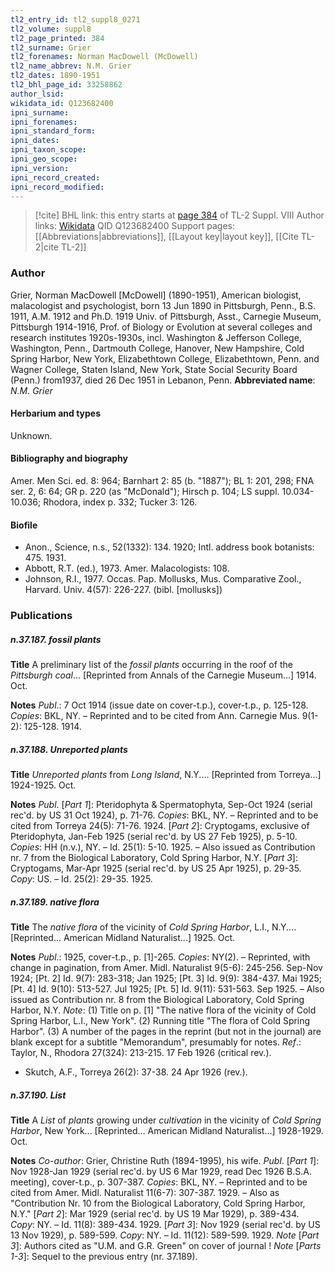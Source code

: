 ```yaml
---
tl2_entry_id: tl2_suppl8_0271
tl2_volume: suppl8
tl2_page_printed: 384
tl2_surname: Grier
tl2_forenames: Norman MacDowell (McDowell)
tl2_name_abbrev: N.M. Grier
tl2_dates: 1890-1951
tl2_bhl_page_id: 33258862
author_lsid: 
wikidata_id: Q123682400
ipni_surname: 
ipni_forenames: 
ipni_standard_form: 
ipni_dates: 
ipni_taxon_scope: 
ipni_geo_scope: 
ipni_version: 
ipni_record_created: 
ipni_record_modified:
---
```


> [!cite] BHL link: this entry starts at [page 384](https://www.biodiversitylibrary.org/page/33258862) of TL-2 Suppl. VIII
> Author links: [Wikidata](https://www.wikidata.org/wiki/Q123682400) QID Q123682400
> Support pages: [[Abbreviations|abbreviations]], [[Layout key|layout key]], [[Cite TL-2|cite TL-2]]

### Author

Grier, Norman MacDowell \[McDowell\] (1890-1951), American biologist, malacologist and psychologist, born 13 Jun 1890 in Pittsburgh, Penn., B.S. 1911, A.M. 1912 and Ph.D. 1919 Univ. of Pittsburgh, Asst., Carnegie Museum, Pittsburgh 1914-1916, Prof. of Biology or Evolution at several colleges and research institutes 1920s-1930s, incl. Washington & Jefferson College, Washington, Penn., Dartmouth College, Hanover, New Hampshire, Cold Spring Harbor, New York, Elizabethtown College, Elizabethtown, Penn. and Wagner College, Staten Island, New York, State Social Security Board (Penn.) from1937, died 26 Dec 1951 in Lebanon, Penn. 
**Abbreviated name**: *N.M. Grier*

#### Herbarium and types

Unknown.

#### Bibliography and biography

Amer. Men Sci. ed. 8: 964; Barnhart 2: 85 (b. "1887"); BL 1: 201, 298; FNA ser. 2, 6: 64; GR p. 220 (as "McDonald"); Hirsch p. 104; LS suppl. 10.034-10.036; Rhodora, index p. 332; Tucker 3: 126.

#### Biofile

- Anon., Science, n.s., 52(1332): 134. 1920; Intl. address book botanists: 475. 1931.
- Abbott, R.T. (ed.), 1973. Amer. Malacologists: 108.
- Johnson, R.I., 1977. Occas. Pap. Mollusks, Mus. Comparative Zool., Harvard. Univ. 4(57): 226-227. (bibl. \[mollusks\])

### Publications

##### n.37.187. fossil plants

**Title**
A preliminary list of the *fossil plants* occurring in the roof of the *Pittsburgh coal*... \[Reprinted from Annals of the Carnegie Museum...\] 1914. Oct.

**Notes**
*Publ*.: 7 Oct 1914 (issue date on cover-t.p.), cover-t.p., p. 125-128. *Copies*: BKL, NY. – Reprinted and to be cited from Ann. Carnegie Mus. 9(1-2): 125-128. 1914.

##### n.37.188. Unreported plants

**Title**
*Unreported plants* from *Long Island*, N.Y.... \[Reprinted from Torreya...\] 1924-1925. Oct.

**Notes**
*Publ*. \[*Part 1*\]: Pteridophyta & Spermatophyta, Sep-Oct 1924 (serial rec'd. by US 31 Oct 1924), p. 71-76. *Copies*: BKL, NY. – Reprinted and to be cited from Torreya 24(5): 71-76. 1924.
\[*Part 2*\]: Cryptogams, exclusive of Pteridophyta, Jan-Feb 1925 (serial rec'd. by US 27 Feb 1925), p. 5-10. *Copies*: HH (n.v.), NY. – Id. 25(1): 5-10. 1925. – Also issued as Contribution nr. 7 from the Biological Laboratory, Cold Spring Harbor, N.Y.
\[*Part 3*\]: Cryptogams, Mar-Apr 1925 (serial rec'd. by US 25 Apr 1925), p. 29-35. *Copy*: US. – Id. 25(2): 29-35. 1925.

##### n.37.189. native flora

**Title**
The *native flora* of the vicinity of *Cold Spring Harbor*, L.I., N.Y.... \[Reprinted... American Midland Naturalist...\] 1925. Oct.

**Notes**
*Publ*.: 1925, cover-t.p., p. \[1\]-265. *Copies*: NY(2). – Reprinted, with change in pagination, from Amer. Midl. Naturalist 9(5-6): 245-256. Sep-Nov 1924; \[Pt. 2\] Id. 9(7): 283-318; Jan 1925; \[Pt. 3\] Id. 9(9): 384-437. Mai 1925; \[Pt. 4\] Id. 9(10): 513-527. Jul 1925; \[Pt. 5\] Id. 9(11): 531-563. Sep 1925. – Also issued as Contribution nr. 8 from the Biological Laboratory, Cold Spring Harbor, N.Y.
*Note*: (1) Title on p. \[1\] "The native flora of the vicinity of Cold Spring Harbor, L.I., New York". (2) Running title "The flora of Cold Spring Harbor". (3) A number of the pages in the reprint (but not in the journal) are blank except for a subtitle "Memorandum", presumably for notes.
*Ref*.: Taylor, N., Rhodora 27(324): 213-215. 17 Feb 1926 (critical rev.).
- Skutch, A.F., Torreya 26(2): 37-38. 24 Apr 1926 (rev.).

##### n.37.190. List

**Title**
A *List* of *plants* growing under *cultivation* in the vicinity of *Cold Spring Harbor*, New York... \[Reprinted... American Midland Naturalist...\] 1928-1929. Oct.

**Notes**
*Co-author*: Grier, Christine Ruth (1894-1995), his wife.
*Publ*. \[*Part 1*\]: Nov 1928-Jan 1929 (serial rec'd. by US 6 Mar 1929, read Dec 1926 B.S.A. meeting), cover-t.p., p. 307-387. *Copies*: BKL, NY. – Reprinted and to be cited from Amer. Midl. Naturalist 11(6-7): 307-387. 1929. – Also as "Contribution Nr. 10 from the Biological Laboratory, Cold Spring Harbor, N.Y."
\[*Part 2*\]: Mar 1929 (serial rec'd. by US 19 Mar 1929), p. 389-434. *Copy*: NY. – Id. 11(8): 389-434. 1929.
\[*Part 3*\]: Nov 1929 (serial rec'd. by US 13 Nov 1929), p. 589-599. *Copy*: NY. – Id. 11(12): 589-599. 1929.
*Note* \[*Part 3*\]: Authors cited as "U.M. and G.R. Green" on cover of journal ! *Note* \[*Parts 1-3*\]: Sequel to the previous entry (nr. 37.189).

